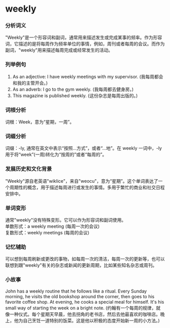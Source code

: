 # weekly

### 分析词义

  

"Weekly"是一个形容词和副词，通常用来描述发生或完成某事的频率。作为形容词，它描述的是将每周作为频率单位的事情，例如，周刊或者每周的会议。而作为副词，"weekly"用来描述每周完成或经常发生的活动。

  

### 列举例句

  

1.  As an adjective: I have weekly meetings with my supervisor. (我每周都会和我的主管开会。)
2.  As an adverb: I go to the gym weekly. (我每周都去健身房。)
3.  This magazine is published weekly. (这份杂志是每周出版的。)

  

### 词根分析

  

词根：Week，意为“星期，一周”。

  

### 词缀分析

  

词缀：-ly, 通常在英文中表示“按照…方式”，或者“…地”。在 weekly 一词中，-ly用于将“week”(一周)转化为“按周的”或者“每周的”。

  

### 发展历史和文化背景

  

"Weekly"源自老英语"wiklice"，来自"weocu"，意为“星期”。这个单词表达了一个周期性的概念，用于描述每周进行或发生的事情。多用于繁忙的商业和社交日程安排中。

  

### 单词变形

  

通常"weekly"没有特殊变形。它可以作为形容词和副词使用。  
单数形式：a weekly meeting (每周一次的会议)  
复数形式：weekly meetings (每周的会议)

  

### 记忆辅助

  

可以想到每周刷新或更改的事物，如每周一次的清洁，每周一次的更新等，也可以联想到跟"weekly"有关的杂志或新闻的更新周期，比如某些知名杂志或周刊。

  

### 小故事

  

John has a weekly routine that he follows like a ritual. Every Sunday morning, he visits the old bookshop around the corner, then goes to his favorite coffee shop. At evening, he cooks a special meal for himself. It's his small way of starting the week on a bright note. (约翰有一个每周的规律，就像一种仪式。每个星期天早晨，他去拐角的老书店，然后去他最喜欢的咖啡店。晚上，他为自己烹饪一道特别的饭菜。这是他以积极的态度开始新一周的小方法。)

